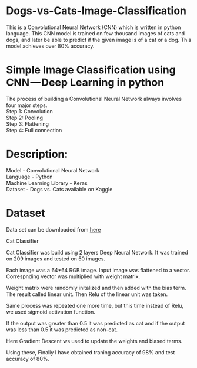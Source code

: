 # Dogs-vs-Cats-Image-Classification

This is a Convolutional Neural Network (CNN) which is written in python language. This CNN model is trained on few thousand images of cats and dogs, and later be able to predict if the given image is of a cat or a dog. This model achieves over 80% accuracy.

# Simple Image Classification using CNN — Deep Learning in python

The process of building a Convolutional Neural Network always involves four major steps. </br>
Step 1: Convolution </br>
Step 2: Pooling </br>
Step 3: Flattening </br>
Step 4: Full connection </br>

# Description:

Model - Convolutional Neural Network </br>
Language - Python </br>
Machine Learning Library - Keras </br>
Dataset - Dogs vs. Cats available on Kaggle </br>

# Dataset

Data set can be downloaded from [here](https://storage.googleapis.com/kaggle-competitions-data/kaggle/3362/all.zip?GoogleAccessId=web-data@kaggle-161607.iam.gserviceaccount.com&Expires=1545633181&Signature=lOxIjzrxpoFV4aS2e45gtKWtwfyWKU%2FW5OB0ZGmd9CtgrBlMJwB1KnrEZS8Y%2FoIRNFFEVM7pTXjW06EJLgLwesOQ5FFRlnqltVA1hGy9X1WhXe33qilAkD6YRSs5Ue4g%2F%2FCO6404sdCigo6Qk1oHTYaa1rL0XANGi3Y8DdOW31EKtutwsxqsL9LqikEtfrOWapwisa4JQPUgQpatktavg7KzPjImKlCr9SlZsAvbfDds0eSxWCW%2Bn92%2Bee%2Ff3e7b09zW5x%2FXI05W52yiHhEqxJ3LIU%2BWd%2FSbYnjW2VeArB9rSL4%2B2gjVxblluNsRIqvpQmy6xylDBEsSLrG%2F93RTug%3D%3D)


Cat Classifier

Cat Classifier was build using 2 layers Deep Neural Network. It was trained on 209 images and tested on 50 images.

Each image was a 64*64 RGB image. Input image was flattened to a vector. Correspnding vector was multiplied with weight matrix.

Weight matrix were randomly initalized and then added with the bias term. The result called linear unit. Then Relu of the linear unit was taken. 

Same process was repeated one more time, but this time instead of Relu, we used sigmoid activation function.

If the output was greater than 0.5 it was predicted as cat and if the output was less than 0.5 it was predicted as non-cat. 

Here Gradient Descent ws used to update the weights and biased terms.

Using these, Finally I have obtained traning accuracy of 98% and test accuracy of 80%.
